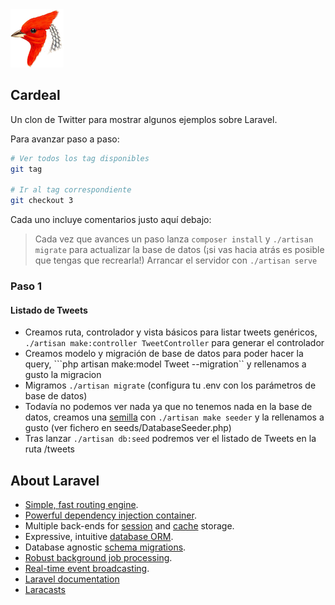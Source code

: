 <img src="resources/assets/cardeal.png">

## Cardeal

Un clon de Twitter para mostrar algunos ejemplos sobre Laravel.

Para avanzar paso a paso:

```bash
# Ver todos los tag disponibles
git tag

# Ir al tag correspondiente
git checkout 3
```

Cada uno incluye comentarios justo aquí debajo:

> Cada vez que avances un paso lanza ```composer install``` y ```./artisan migrate``` para actualizar la base de datos
> (¡si vas hacia atrás es posible que tengas que recrearla!)
> Arrancar el servidor  con ```./artisan serve```

### Paso 1

#### Listado de Tweets

* Creamos ruta, controlador y vista básicos para listar tweets genéricos, ```./artisan make:controller TweetController``` para generar el controlador
* Creamos modelo y migración de base de datos para poder hacer la query, ```php artisan make:model Tweet --migration`` y rellenamos a gusto la migracion
* Migramos ```./artisan migrate``` (configura tu .env con los parámetros de base de datos)
* Todavía no podemos ver nada ya que no tenemos nada en la base de datos, creamos una [semilla](https://laravel.com/docs/5.4/seeding) con ```./artisan make seeder``` y la rellenamos a gusto (ver fichero en seeds/DatabaseSeeder.php)
* Tras lanzar ```./artisan db:seed``` podremos ver el listado de Tweets en la ruta /tweets



## About Laravel

- [Simple, fast routing engine](https://laravel.com/docs/routing).
- [Powerful dependency injection container](https://laravel.com/docs/container).
- Multiple back-ends for [session](https://laravel.com/docs/session) and [cache](https://laravel.com/docs/cache) storage.
- Expressive, intuitive [database ORM](https://laravel.com/docs/eloquent).
- Database agnostic [schema migrations](https://laravel.com/docs/migrations).
- [Robust background job processing](https://laravel.com/docs/queues).
- [Real-time event broadcasting](https://laravel.com/docs/broadcasting).
- [Laravel documentation](https://laravel.com/docs)
- [Laracasts](https://laracasts.com)
